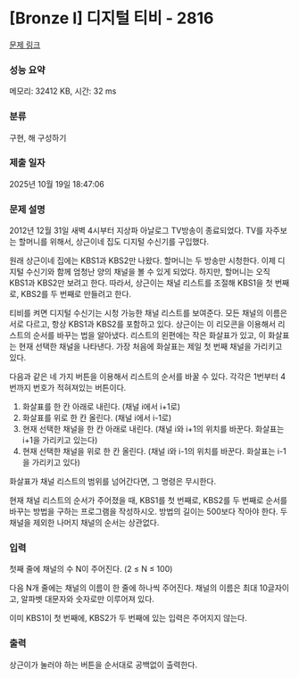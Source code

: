 # [Bronze I] 디지털 티비 - 2816 

[문제 링크](https://www.acmicpc.net/problem/2816) 

### 성능 요약

메모리: 32412 KB, 시간: 32 ms

### 분류

구현, 해 구성하기

### 제출 일자

2025년 10월 19일 18:47:06

### 문제 설명

<p>2012년 12월 31일 새벽 4시부터 지상파 아날로그 TV방송이 종료되었다. TV를 자주보는 할머니를 위해서, 상근이네 집도 디지털 수신기를 구입했다.</p>

<p>원래 상근이네 집에는 KBS1과 KBS2만 나왔다. 할머니는 두 방송만 시청한다. 이제 디지털 수신기와 함께 엄청난 양의 채널을 볼 수 있게 되었다.  하지만, 할머니는 오직 KBS1과 KBS2만 보려고 한다. 따라서, 상근이는 채널 리스트를 조절해 KBS1을 첫 번째로, KBS2를 두 번째로 만들려고 한다.</p>

<p>티비를 켜면 디지털 수신기는 시청 가능한 채널 리스트를 보여준다. 모든 채널의 이름은 서로 다르고, 항상 KBS1과 KBS2를 포함하고 있다. 상근이는 이 리모콘을 이용해서 리스트의 순서를 바꾸는 법을 알아냈다. 리스트의 왼편에는 작은 화살표가 있고, 이 화살표는 현재 선택한 채널을 나타낸다. 가장 처음에 화살표는 제일 첫 번째 채널을 가리키고 있다.</p>

<p>다음과 같은 네 가지 버튼을 이용해서 리스트의 순서를 바꿀 수 있다. 각각은 1번부터 4번까지 번호가 적혀져있는 버튼이다.</p>

<ol>
	<li>화살표를 한 칸 아래로 내린다. (채널 i에서 i+1로)</li>
	<li>화살표를 위로 한 칸 올린다. (채널 i에서 i-1로)</li>
	<li>현재 선택한 채널을 한 칸 아래로 내린다. (채널 i와 i+1의 위치를 바꾼다. 화살표는 i+1을 가리키고 있는다)</li>
	<li>현재 선택한 채널을 위로 한 칸 올린다. (채널 i와 i-1의 위치를 바꾼다. 화살표는 i-1을 가리키고 있다)</li>
</ol>

<p>화살표가 채널 리스트의 범위를 넘어간다면, 그 명령은 무시한다.</p>

<p>현재 채널 리스트의 순서가 주어졌을 때, KBS1를 첫 번째로, KBS2를 두 번째로 순서를 바꾸는 방법을 구하는 프로그램을 작성하시오. 방법의 길이는 500보다 작아야 한다. 두 채널을 제외한 나머지 채널의 순서는 상관없다.</p>

### 입력 

 <p>첫째 줄에 채널의 수 N이 주어진다. (2 ≤ N ≤ 100)</p>

<p>다음 N개 줄에는 채널의 이름이 한 줄에 하나씩 주어진다. 채널의 이름은 최대 10글자이고, 알파벳 대문자와 숫자로만 이루어져 있다.</p>

<p>이미 KBS1이 첫 번째에, KBS2가 두 번째에 있는 입력은 주어지지 않는다.</p>

### 출력 

 <p>상근이가 눌러야 하는 버튼을 순서대로 공백없이 출력한다.</p>


